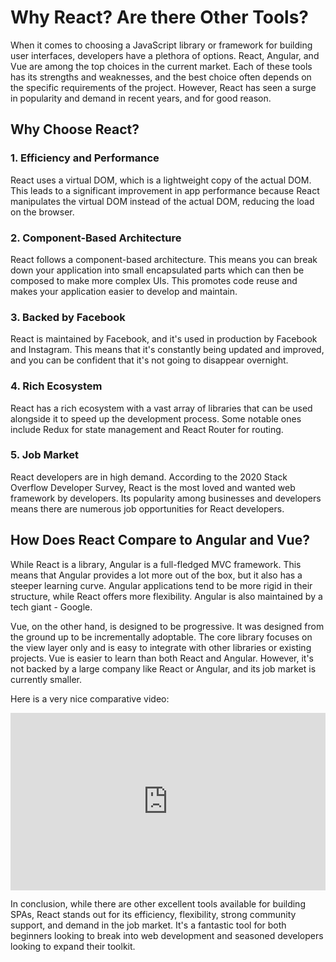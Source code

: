 # Why React? Are there Other Tools?

When it comes to choosing a JavaScript library or framework for building user interfaces, developers have a plethora of options. React, Angular, and Vue are among the top choices in the current market. Each of these tools has its strengths and weaknesses, and the best choice often depends on the specific requirements of the project. However, React has seen a surge in popularity and demand in recent years, and for good reason.

## Why Choose React?

### 1. Efficiency and Performance

React uses a virtual DOM, which is a lightweight copy of the actual DOM. This leads to a significant improvement in app performance because React manipulates the virtual DOM instead of the actual DOM, reducing the load on the browser.

### 2. Component-Based Architecture

React follows a component-based architecture. This means you can break down your application into small encapsulated parts which can then be composed to make more complex UIs. This promotes code reuse and makes your application easier to develop and maintain.

### 3. Backed by Facebook

React is maintained by Facebook, and it's used in production by Facebook and Instagram. This means that it's constantly being updated and improved, and you can be confident that it's not going to disappear overnight.

### 4. Rich Ecosystem

React has a rich ecosystem with a vast array of libraries that can be used alongside it to speed up the development process. Some notable ones include Redux for state management and React Router for routing.

### 5. Job Market

React developers are in high demand. According to the 2020 Stack Overflow Developer Survey, React is the most loved and wanted web framework by developers. Its popularity among businesses and developers means there are numerous job opportunities for React developers.

## How Does React Compare to Angular and Vue?

While React is a library, Angular is a full-fledged MVC framework. This means that Angular provides a lot more out of the box, but it also has a steeper learning curve. Angular applications tend to be more rigid in their structure, while React offers more flexibility. Angular is also maintained by a tech giant - Google.

Vue, on the other hand, is designed to be progressive. It was designed from the ground up to be incrementally adoptable. The core library focuses on the view layer only and is easy to integrate with other libraries or existing projects. Vue is easier to learn than both React and Angular. However, it's not backed by a large company like React or Angular, and its job market is currently smaller.

Here is a very nice comparative video:

<div style="position: relative; padding-bottom: 56.25%; height: 0;"><iframe src="https://www.youtube.com/embed/T2uKprwHHXU" title="YouTube video player" frameborder="0" allow="accelerometer; autoplay; clipboard-write; encrypted-media; gyroscope; picture-in-picture" allowfullscreen style="position: absolute; top: 0; left: 0; width: 100%; height: 100%;"></iframe></div>

In conclusion, while there are other excellent tools available for building SPAs, React stands out for its efficiency, flexibility, strong community support, and demand in the job market. It's a fantastic tool for both beginners looking to break into web development and seasoned developers looking to expand their toolkit.
